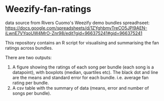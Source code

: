 # Weezify-fan-ratings
 
data source from Rivers Cuomo's Weezify demo bundles spreadhseet: https://docs.google.com/spreadsheets/d/1ZYghbmvTreCO5JPI9AEN-iLwnE7VYqoUW4MrO-Znr98/edit?gid=966375241#gid=966375241 

This repository contains an R script for visualising and summarising the fan ratings across bundles. 

There are two outputs: 

1. A figure showing the ratings of each song per bundle (each song is a datapoint), with boxplots (median, quartiles etc). The black dot and line are the means and standard error for each bundle. i.e. average fan rating per bundle.
2. A csv table with the summary of data (means, error and number of songs per bundle).
